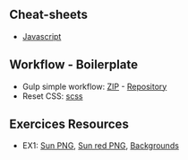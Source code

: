 
## Cheat-sheets

- [Javascript](js-reference.md)

## Workflow - Boilerplate

- Gulp simple workflow: [ZIP](https://github.com/dwmaj/workflow/archive/gulp-elixir.zip) - [Repository](https://github.com/dwmaj/workflow/tree/gulp-elixir)
- Reset CSS:  [scss](https://raw.githubusercontent.com/dwmaj/devm/master/weather-ressources/styles/_reset.scss)

## Exercices Resources

- EX1: [Sun PNG](https://raw.githubusercontent.com/dwmaj/devm/master/weather-ressources/weather-icons/lc.png), [Sun red PNG](https://raw.githubusercontent.com/dwmaj/devm/master/weather-ressources/weather-icons/lc-red.png), [Backgrounds](https://github.com/dwmaj/devm/tree/master/weather-ressources/bg)
